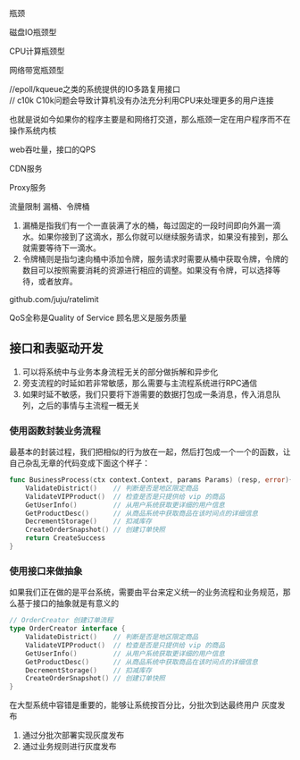 瓶颈

磁盘IO瓶颈型

CPU计算瓶颈型

网络带宽瓶颈型

//epoll/kqueue之类的系统提供的IO多路复用接口  
// c10k C10k问题会导致计算机没有办法充分利用CPU来处理更多的用户连接

也就是说如今如果你的程序主要是和网络打交道，那么瓶颈一定在用户程序而不在操作系统内核

web吞吐量，接口的QPS

CDN服务

Proxy服务

流量限制 漏桶、令牌桶

1. 漏桶是指我们有一个一直装满了水的桶，每过固定的一段时间即向外漏一滴水。如果你接到了这滴水，那么你就可以继续服务请求，如果没有接到，那么就需要等待下一滴水。
2. 令牌桶则是指匀速向桶中添加令牌，服务请求时需要从桶中获取令牌，令牌的数目可以按照需要消耗的资源进行相应的调整。如果没有令牌，可以选择等待，或者放弃。

github.com/juju/ratelimit

QoS全称是Quality of Service 顾名思义是服务质量

## 接口和表驱动开发
1. 可以将系统中与业务本身流程无关的部分做拆解和异步化
2. 旁支流程的时延如若非常敏感，那么需要与主流程系统进行RPC通信
3. 如果时延不敏感，我们只要将下游需要的数据打包成一条消息，传入消息队列，之后的事情与主流程一概无关

### 使用函数封装业务流程  
最基本的封装过程，我们把相似的行为放在一起，然后打包成一个一个的函数，让自己杂乱无章的代码变成下面这个样子：
```go
func BusinessProcess(ctx context.Context, params Params) (resp, error){
    ValidateDistrict()    // 判断是否是地区限定商品
    ValidateVIPProduct()  // 检查是否是只提供给 vip 的商品
    GetUserInfo()         // 从用户系统获取更详细的用户信息
    GetProductDesc()      // 从商品系统中获取商品在该时间点的详细信息
    DecrementStorage()    // 扣减库存
    CreateOrderSnapshot() // 创建订单快照
    return CreateSuccess
}
```

### 使用接口来做抽象
如果我们正在做的是平台系统，需要由平台来定义统一的业务流程和业务规范，那么基于接口的抽象就是有意义的
```go
// OrderCreator 创建订单流程
type OrderCreator interface {
    ValidateDistrict()    // 判断是否是地区限定商品
    ValidateVIPProduct()  // 检查是否是只提供给 vip 的商品
    GetUserInfo()         // 从用户系统获取更详细的用户信息
    GetProductDesc()      // 从商品系统中获取商品在该时间点的详细信息
    DecrementStorage()    // 扣减库存
    CreateOrderSnapshot() // 创建订单快照
}
```



在大型系统中容错是重要的，能够让系统按百分比，分批次到达最终用户
灰度发布
1. 通过分批次部署实现灰度发布
2. 通过业务规则进行灰度发布

